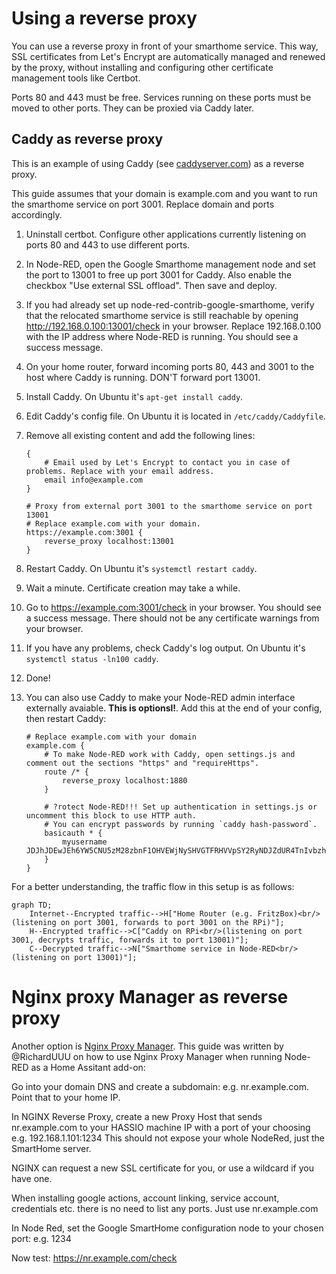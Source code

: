 # Using a reverse proxy

You can use a reverse proxy in front of your smarthome service. This way, SSL certificates from Let's Encrypt are
automatically managed and renewed by the proxy, without installing and configuring other certificate management tools
like Certbot.

Ports 80 and 443 must be free. Services running on these ports must be moved to other ports. They can be proxied
via Caddy later.


## Caddy as reverse proxy

This is an example of using Caddy (see [caddyserver.com](https://caddyserver.com/)) as a reverse proxy.

This guide assumes that your domain is example.com and you want to run the smarthome service on port 3001. Replace
domain and ports accordingly.

1. Uninstall certbot. Configure other applications currently listening on ports 80 and 443 to use different ports.
2. In Node-RED, open the Google Smarthome management node and set the port to 13001 to free up port 3001 for Caddy.
   Also enable the checkbox "Use external SSL offload". Then save and deploy.
3. If you had already set up node-red-contrib-google-smarthome, verify that the relocated smarthome service is still
   reachable by opening http://192.168.0.100:13001/check in your browser. Replace 192.168.0.100 with the IP address
   where Node-RED is running. You should see a success message.
4. On your home router, forward incoming ports 80, 443 and 3001 to the host where Caddy is running. DON'T forward port
   13001.
5. Install Caddy. On Ubuntu it's `apt-get install caddy`.
6. Edit Caddy's config file. On Ubuntu it is located in `/etc/caddy/Caddyfile`.
7. Remove all existing content and add the following lines:

   ```
   {
       # Email used by Let's Encrypt to contact you in case of problems. Replace with your email address.
       email info@example.com
   }
   
   # Proxy from external port 3001 to the smarthome service on port 13001
   # Replace example.com with your domain.
   https://example.com:3001 {
       reverse_proxy localhost:13001
   }
   ```

8. Restart Caddy. On Ubuntu it's `systemctl restart caddy`.
9. Wait a minute. Certificate creation may take a while.
10. Go to https://example.com:3001/check in your browser. You should see a success message. There should not be any
    certificate warnings from your browser.
11. If you have any problems, check Caddy's log output. On Ubuntu it's `systemctl status -ln100 caddy`.
12. Done!

13. You can also use Caddy to make your Node-RED admin interface externally avaiable. **This is optionsl!**. Add this at
    the end of your config, then restart Caddy:

    ```
    # Replace example.com with your domain
    example.com { 
        # To make Node-RED work with Caddy, open settings.js and comment out the sections "https" and "requireHttps".
        route /* {
            reverse_proxy localhost:1880
        }

        # ?rotect Node-RED!!! Set up authentication in settings.js or uncomment this block to use HTTP auth.
        # You can encrypt passwords by running `caddy hash-password`.
        basicauth * {
            myusername JDJhJDEwJEh6YW5CNU5zM28zbnF1OHVEWjNySHVGTFRHVVpSY2RyNDJZdUR4TnIvbzhTTWFzZTdmV2Zp
        }
    }
    ```

For a better understanding, the traffic flow in this setup is as follows:

```mermaid
graph TD;
    Internet--Encrypted traffic-->H["Home Router (e.g. FritzBox)<br/>(listening on port 3001, forwards to port 3001 on the RPi)"];
    H--Encrypted traffic-->C["Caddy on RPi<br/>(listening on port 3001, decrypts traffic, forwards it to port 13001)"];
    C--Decrypted traffic-->N["Smarthome service in Node-RED<br/>(listening on port 13001)"];
```

# Nginx proxy Manager as reverse proxy

Another option is [Nginx Proxy Manager](https://nginxproxymanager.com/). This guide was written by @RichardUUU on how to
use Nginx Proxy Manager when running Node-RED as a Home Assitant add-on:

Go into your domain DNS and create a subdomain: e.g. nr.example.com. Point that to your home IP.

In NGINX Reverse Proxy, create a new Proxy Host that sends nr.example.com to your HASSIO machine IP with a port of your choosing e.g. 192.168.1.101:1234 This should not expose your whole NodeRed, just the SmartHome server.

NGINX can request a new SSL certificate for you, or use a wildcard if you have one.

When installing google actions, account linking, service account, credentials etc. there is no need to list any ports. Just use nr.example.com

In Node Red, set the Google SmartHome configuration node to your chosen port: e.g. 1234

Now test: https://nr.example.com/check
